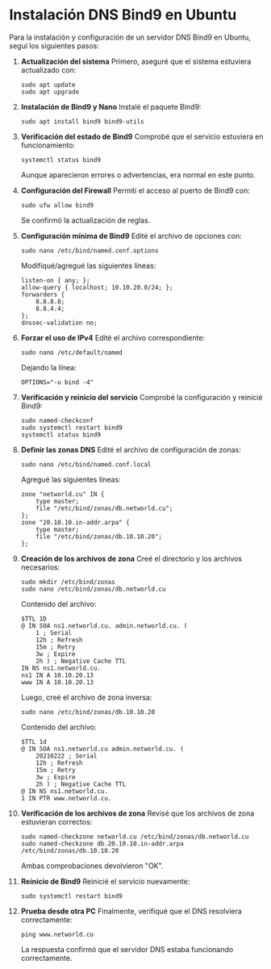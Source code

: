 # Instalación DNS Bind9 en Ubuntu

Para la instalación y configuración de un servidor DNS Bind9 en Ubuntu, seguí los siguientes pasos:

1. **Actualización del sistema**
   Primero, aseguré que el sistema estuviera actualizado con:
   ```
   sudo apt update
   sudo apt upgrade
   ```

2. **Instalación de Bind9 y Nano**
   Instalé el paquete Bind9:
   ```
   sudo apt install bind9 bind9-utils 
   ```

3. **Verificación del estado de Bind9**
   Comprobé que el servicio estuviera en funcionamiento:
   ```
   systemctl status bind9
   ```
   Aunque aparecieron errores o advertencias, era normal en este punto.

4. **Configuración del Firewall**
   Permití el acceso al puerto de Bind9 con:
   ```
   sudo ufw allow bind9
   ```
   Se confirmó la actualización de reglas.

5. **Configuración mínima de Bind9**
   Edité el archivo de opciones con:
   ```
   sudo nano /etc/bind/named.conf.options
   ```
   Modifiqué/agregué las siguientes líneas:
   ```
   listen-on { any; };
   allow-query { localhost; 10.10.20.0/24; };
   forwarders {
       8.8.8.8;
       8.8.4.4;
   };
   dnssec-validation no;
   ```

6. **Forzar el uso de IPv4**
   Edité el archivo correspondiente:
   ```
   sudo nano /etc/default/named
   ```
   Dejando la línea:
   ```
   OPTIONS="-u bind -4"
   ```

7. **Verificación y reinicio del servicio**
   Comprobé la configuración y reinicié Bind9:
   ```
   sudo named-checkconf
   sudo systemctl restart bind9
   systemctl status bind9
   ```

8. **Definir las zonas DNS**
   Edité el archivo de configuración de zonas:
   ```
   sudo nano /etc/bind/named.conf.local
   ```
   Agregué las siguientes líneas:
   ```
   zone "networld.cu" IN {
       type master;
       file "/etc/bind/zonas/db.networld.cu";
   };
   zone "20.10.10.in-addr.arpa" {
       type master;
       file "/etc/bind/zonas/db.10.10.20";
   };
   ```

9. **Creación de los archivos de zona**
   Creé el directorio y los archivos necesarios:
   ```
   sudo mkdir /etc/bind/zonas
   sudo nano /etc/bind/zonas/db.networld.cu
   ```
   Contenido del archivo:
   ```
   $TTL 1D
   @ IN SOA ns1.networld.cu. admin.networld.cu. (
       1 ; Serial
       12h ; Refresh
       15m ; Retry
       3w ; Expire
       2h ) ; Negative Cache TTL
   IN NS ns1.networld.cu.
   ns1 IN A 10.10.20.13
   www IN A 10.10.20.13
   ```
   Luego, creé el archivo de zona inversa:
   ```
   sudo nano /etc/bind/zonas/db.10.10.20
   ```
   Contenido del archivo:
   ```
   $TTL 1d
   @ IN SOA ns1.networld.cu admin.networld.cu. (
       20210222 ; Serial
       12h ; Refresh
       15m ; Retry
       3w ; Expire
       2h ) ; Negative Cache TTL
   @ IN NS ns1.networld.cu.
   1 IN PTR www.networld.cu.
   ```

10. **Verificación de los archivos de zona**
    Revisé que los archivos de zona estuvieran correctos:
    ```
    sudo named-checkzone networld.cu /etc/bind/zonas/db.networld.cu
    sudo named-checkzone db.20.10.10.in-addr.arpa /etc/bind/zonas/db.10.10.20
    ```
    Ambas comprobaciones devolvieron "OK".

11. **Reinicio de Bind9**
    Reinicié el servicio nuevamente:
    ```
    sudo systemctl restart bind9
    ```

12. **Prueba desde otra PC**
    Finalmente, verifiqué que el DNS resolviera correctamente:
    ```
    ping www.networld.cu
    ```
    La respuesta confirmó que el servidor DNS estaba funcionando correctamente.

